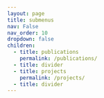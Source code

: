 ```yaml
---
layout: page
title: submenus
nav: False
nav_order: 10
dropdown: false
children:
  - title: publications
    permalink: /publications/
  - title: divider
  - title: projects
    permalink: /projects/
  - title: divider
---
```

